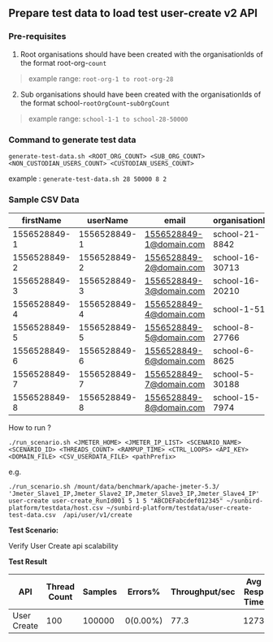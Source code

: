 ## Prepare test data to load test user-create v2 API

### Pre-requisites
1. Root organisations should have been created with the organisationIds of the format root-org-`count`
> example range: ```root-org-1 to root-org-28```

2. Sub organisations should have been created with the organisationIds of the format school-`rootOrgCount`-`subOrgCount`
> example range: ```school-1-1 to school-28-50000```

### Command to generate test data

```generate-test-data.sh <ROOT_ORG_COUNT> <SUB_ORG_COUNT> <NON_CUSTODIAN_USERS_COUNT> <CUSTODIAN_USERS_COUNT>```

example : ```generate-test-data.sh 28 50000 8 2```

### Sample CSV Data

|firstName|userName|email|organisationId|
|---|---|---|---|
|1556528849-1|1556528849-1|1556528849-1@domain.com|school-21-8842|
|1556528849-2|1556528849-2|1556528849-2@domain.com|school-16-30713|
|1556528849-3|1556528849-3|1556528849-3@domain.com|school-16-20210|
|1556528849-4|1556528849-4|1556528849-4@domain.com|school-1-518|
|1556528849-5|1556528849-5|1556528849-5@domain.com|school-8-27766|
|1556528849-6|1556528849-6|1556528849-6@domain.com|school-6-8625|
|1556528849-7|1556528849-7|1556528849-7@domain.com|school-5-30188|
|1556528849-8|1556528849-8|1556528849-8@domain.com|school-15-7974|



How to run ?

```./run_scenario.sh <JMETER_HOME> <JMETER_IP_LIST> <SCENARIO_NAME> <SCENARIO_ID> <THREADS_COUNT> <RAMPUP_TIME> <CTRL_LOOPS> <API_KEY> <DOMAIN_FILE> <CSV_USERDATA_FILE> <pathPrefix>```

e.g.

```./run_scenario.sh /mount/data/benchmark/apache-jmeter-5.3/ 'Jmeter_Slave1_IP,Jmeter_Slave2_IP,Jmeter_Slave3_IP,Jmeter_Slave4_IP' user-create user-create_RunId001 5 1 5 "ABCDEFabcdef012345" ~/sunbird-platform/testdata/host.csv ~/sunbird-platform/testdata/user-create-test-data.csv  /api/user/v1/create```

**Test Scenario:**

Verify User Create api scalability

**Test Result**

|API         |Thread Count|Samples |Errors%  |Throughput/sec|Avg Resp Time |95th pct |99th pct|
|------------|------------|--------|---------| -------------|--------------|---------|--------|
|User Create |100         |100000  |0(0.00%) | 77.3         | 1273         |  2672   |4228.99 |
